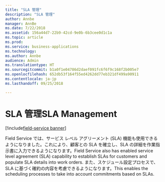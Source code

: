 ```yaml
---
title: "SLA 管理"
description: "SLA 管理"
author: Annbe
manager: AnnBe
ms.date: 7/22/2018
ms.assetid: 156a44d7-22b9-42cd-9e0b-6b3cee0d1c1a
ms.topic: article
ms.prod: 
ms.service: business-applications
ms.technology: 
ms.author: Annbe
audience: Admin
ms.translationtype: HT
ms.sourcegitcommit: b1a0f1e04786d2daef091fc6f6f9c168f2b005e7
ms.openlocfilehash: 652db53f164f55ed4262dd77eb321df499a90911
ms.contentlocale: ja-jp
ms.lasthandoff: 09/25/2018

---
```

#  <a name="sla-management"></a><span data-ttu-id="2df39-103">SLA 管理</span><span class="sxs-lookup"><span data-stu-id="2df39-103">SLA Management</span></span>

[!include[field-service banner](../../includes/field-service.md)]




<span data-ttu-id="2df39-104">Field Service では、サービス レベル アグリーメント (SLA) 機能も使用できるようになりました。これにより、顧客との SLA を確立し、SLA の詳細を作業指示書に入力できるようになります。</span><span class="sxs-lookup"><span data-stu-id="2df39-104">Field Service also has enabled service level agreement (SLA) capability to establish SLAs for customers and populate SLA details into work orders.</span></span> <span data-ttu-id="2df39-105">また、スケジュール設定プロセスで、SLA に基づく確約の内容を考慮できるようになります。</span><span class="sxs-lookup"><span data-stu-id="2df39-105">This enables the scheduling processes to take into account commitments based on SLAs.</span></span>


